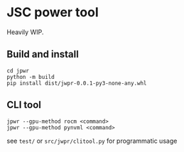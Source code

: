 # JSC power tool

Heavily WIP.

## Build and install
```
cd jpwr
python -m build
pip install dist/jwpr-0.0.1-py3-none-any.whl
```

## CLI tool
```
jpwr --gpu-method rocm <command>
jpwr --gpu-method pynvml <command>
```

see `test/` or `src/jwpr/clitool.py` for programmatic usage


